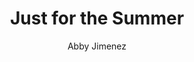 ---
title: Just for the Summer
author: Abby Jimenez
status: Read
image: just-for-the-summer.jpg
start_date: 2024/12/07
end_date: 2024/12/12
rating: 4
length: 406
own: false
---